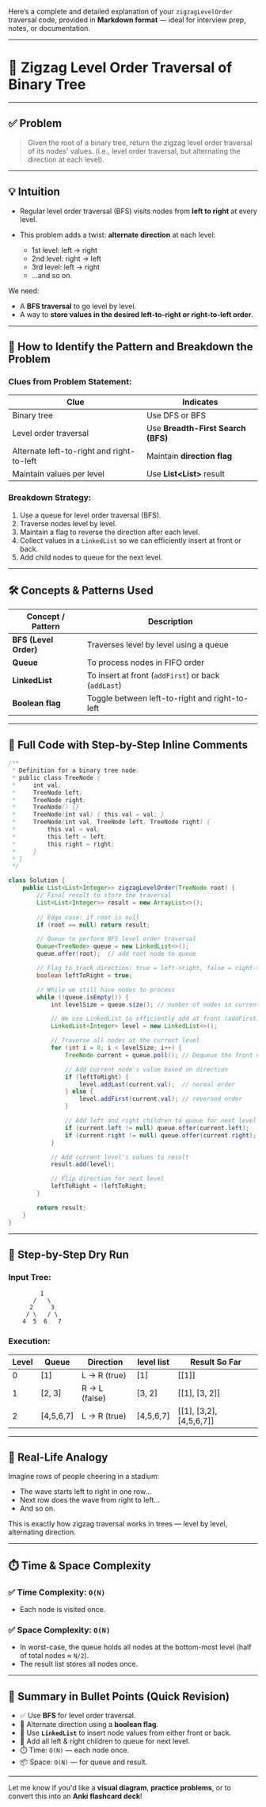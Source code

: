 Here’s a complete and detailed explanation of your `zigzagLevelOrder` traversal code, provided in **Markdown format** — ideal for interview prep, notes, or documentation.

---

# 🧩 Zigzag Level Order Traversal of Binary Tree

---

## ✅ Problem

> Given the root of a binary tree, return the zigzag level order traversal of its nodes' values. (i.e., level order traversal, but alternating the direction at each level).

---

## 💡 Intuition

* Regular level order traversal (BFS) visits nodes from **left to right** at every level.
* This problem adds a twist: **alternate direction** at each level:

    * 1st level: left → right
    * 2nd level: right → left
    * 3rd level: left → right
    * ...and so on.

We need:

* A **BFS traversal** to go level by level.
* A way to **store values in the desired left-to-right or right-to-left order**.

---

## 🎯 How to Identify the Pattern and Breakdown the Problem

### Clues from Problem Statement:

| Clue                                      | Indicates                           |
| ----------------------------------------- | ----------------------------------- |
| Binary tree                               | Use DFS or BFS                      |
| Level order traversal                     | Use **Breadth-First Search (BFS)**  |
| Alternate left-to-right and right-to-left | Maintain **direction flag**         |
| Maintain values per level                 | Use **List\<List<Integer>>** result |

### Breakdown Strategy:

1. Use a queue for level order traversal (BFS).
2. Traverse nodes level by level.
3. Maintain a flag to reverse the direction after each level.
4. Collect values in a `LinkedList` so we can efficiently insert at front or back.
5. Add child nodes to queue for the next level.

---

## 🛠️ Concepts & Patterns Used

| Concept / Pattern     | Description                                         |
| --------------------- | --------------------------------------------------- |
| **BFS (Level Order)** | Traverses level by level using a queue              |
| **Queue**             | To process nodes in FIFO order                      |
| **LinkedList**        | To insert at front (`addFirst`) or back (`addLast`) |
| **Boolean flag**      | Toggle between left-to-right and right-to-left      |

---

## 🧪 Full Code with Step-by-Step Inline Comments

```java
/**
 * Definition for a binary tree node.
 * public class TreeNode {
 *     int val;
 *     TreeNode left;
 *     TreeNode right;
 *     TreeNode() {}
 *     TreeNode(int val) { this.val = val; }
 *     TreeNode(int val, TreeNode left, TreeNode right) {
 *         this.val = val;
 *         this.left = left;
 *         this.right = right;
 *     }
 * }
 */

class Solution {
    public List<List<Integer>> zigzagLevelOrder(TreeNode root) {
        // Final result to store the traversal
        List<List<Integer>> result = new ArrayList<>();
        
        // Edge case: if root is null
        if (root == null) return result;

        // Queue to perform BFS level order traversal
        Queue<TreeNode> queue = new LinkedList<>();
        queue.offer(root);  // add root node to queue

        // Flag to track direction: true = left->right, false = right->left
        boolean leftToRight = true;

        // While we still have nodes to process
        while (!queue.isEmpty()) {
            int levelSize = queue.size(); // number of nodes in current level

            // We use LinkedList to efficiently add at front (addFirst)
            LinkedList<Integer> level = new LinkedList<>();

            // Traverse all nodes at the current level
            for (int i = 0; i < levelSize; i++) {
                TreeNode current = queue.poll(); // Dequeue the front node

                // Add current node's value based on direction
                if (leftToRight) {
                    level.addLast(current.val);  // normal order
                } else {
                    level.addFirst(current.val); // reversed order
                }

                // Add left and right children to queue for next level
                if (current.left != null) queue.offer(current.left);
                if (current.right != null) queue.offer(current.right);
            }

            // Add current level's values to result
            result.add(level);

            // Flip direction for next level
            leftToRight = !leftToRight;
        }

        return result;
    }
}
```

---

## 🔂 Step-by-Step Dry Run

### Input Tree:

```
         1
       /   \
      2     3
     / \   / \
    4  5  6   7
```

### Execution:

| Level | Queue      | Direction     | level list | Result So Far               |
| ----- | ---------- | ------------- | ---------- | --------------------------- |
| 0     | \[1]       | L → R (true)  | \[1]       | \[\[1]]                     |
| 1     | \[2, 3]    | R → L (false) | \[3, 2]    | \[\[1], \[3, 2]]            |
| 2     | \[4,5,6,7] | L → R (true)  | \[4,5,6,7] | \[\[1], \[3,2], \[4,5,6,7]] |

---

## 🧠 Real-Life Analogy

Imagine rows of people cheering in a stadium:

* The wave starts left to right in one row\...
* Next row does the wave from right to left...
* And so on.

This is exactly how zigzag traversal works in trees — level by level, alternating direction.

---

## ⏱️ Time & Space Complexity

### ✅ Time Complexity: `O(N)`

* Each node is visited once.

### ✅ Space Complexity: `O(N)`

* In worst-case, the queue holds all nodes at the bottom-most level (half of total nodes ≈ `N/2`).
* The result list stores all nodes once.

---

## 📝 Summary in Bullet Points (Quick Revision)

* ✅ Use **BFS** for level order traversal.
* 🔁 Alternate direction using a **boolean flag**.
* 🧺 Use **`LinkedList`** to insert node values from either front or back.
* 🎯 Add all left & right children to queue for next level.
* ⏱️ Time: `O(N)` — each node once.
* 📦 Space: `O(N)` — for queue and result.

---

Let me know if you'd like a **visual diagram**, **practice problems**, or to convert this into an **Anki flashcard deck**!
